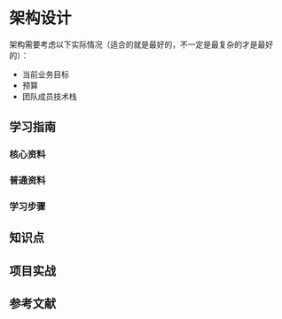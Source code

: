 # 架构设计

架构需要考虑以下实际情况（适合的就是最好的，不一定是最复杂的才是最好的）：

* 当前业务目标
* 预算
* 团队成员技术栈

## 学习指南

### 核心资料

### 普通资料

### 学习步骤

## 知识点

## 项目实战

## 参考文献
